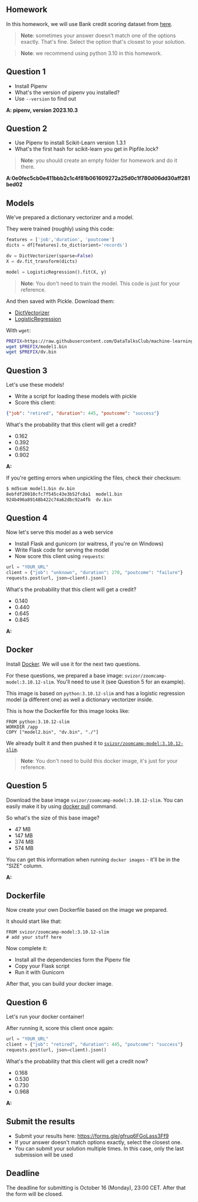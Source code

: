 ## Homework

In this homework, we will use Bank credit scoring dataset from [here](https://www.kaggle.com/datasets/kapturovalexander/bank-credit-scoring/data).

> **Note**: sometimes your answer doesn't match one of the options exactly. That's fine. 
Select the option that's closest to your solution.

> **Note**: we recommend using python 3.10 in this homework.


## Question 1

* Install Pipenv
* What's the version of pipenv you installed?
* Use `--version` to find out

**A: pipenv, version 2023.10.3**


## Question 2

* Use Pipenv to install Scikit-Learn version 1.3.1
* What's the first hash for scikit-learn you get in Pipfile.lock?

> **Note**: you should create an empty folder for homework
and do it there. 

**A:0e0fec5cb0e411bbb2c1c4f81b061609272a25d0c1f780d06dd30aff281bed02**


## Models

We've prepared a dictionary vectorizer and a model.

They were trained (roughly) using this code:

```python
features = ['job','duration', 'poutcome']
dicts = df[features].to_dict(orient='records')

dv = DictVectorizer(sparse=False)
X = dv.fit_transform(dicts)

model = LogisticRegression().fit(X, y)
```

> **Note**: You don't need to train the model. This code is just for your reference.

And then saved with Pickle. Download them:

* [DictVectorizer](https://github.com/DataTalksClub/machine-learning-zoomcamp/tree/master/cohorts/2023/05-deployment/homework/dv.bin?raw=true)
* [LogisticRegression](https://github.com/DataTalksClub/machine-learning-zoomcamp/tree/master/cohorts/2023/05-deployment/homework/model1.bin?raw=true)

With `wget`:

```bash
PREFIX=https://raw.githubusercontent.com/DataTalksClub/machine-learning-zoomcamp/master/cohorts/2023/05-deployment/homework
wget $PREFIX/model1.bin
wget $PREFIX/dv.bin
```


## Question 3

Let's use these models!

* Write a script for loading these models with pickle
* Score this client:

```json
{"job": "retired", "duration": 445, "poutcome": "success"}
```

What's the probability that this client will get a credit? 

* 0.162
* 0.392
* 0.652
* 0.902

**A:**

If you're getting errors when unpickling the files, check their checksum:

```bash
$ md5sum model1.bin dv.bin
8ebfdf20010cfc7f545c43e3b52fc8a1  model1.bin
924b496a89148b422c74a62dbc92a4fb  dv.bin
```


## Question 4

Now let's serve this model as a web service

* Install Flask and gunicorn (or waitress, if you're on Windows)
* Write Flask code for serving the model
* Now score this client using `requests`:

```python
url = "YOUR_URL"
client = {"job": "unknown", "duration": 270, "poutcome": "failure"}
requests.post(url, json=client).json()
```

What's the probability that this client will get a credit?

* 0.140
* 0.440
* 0.645
* 0.845

**A:**


## Docker

Install [Docker](https://github.com/DataTalksClub/machine-learning-zoomcamp/blob/master/05-deployment/06-docker.md). 
We will use it for the next two questions.

For these questions, we prepared a base image: `svizor/zoomcamp-model:3.10.12-slim`. 
You'll need to use it (see Question 5 for an example).

This image is based on `python:3.10.12-slim` and has a logistic regression model 
(a different one) as well a dictionary vectorizer inside. 

This is how the Dockerfile for this image looks like:

```docker 
FROM python:3.10.12-slim
WORKDIR /app
COPY ["model2.bin", "dv.bin", "./"]
```

We already built it and then pushed it to [`svizor/zoomcamp-model:3.10.12-slim`](https://hub.docker.com/r/svizor/zoomcamp-model).

> **Note**: You don't need to build this docker image, it's just for your reference.


## Question 5

Download the base image `svizor/zoomcamp-model:3.10.12-slim`. You can easily make it by using [docker pull](https://docs.docker.com/engine/reference/commandline/pull/) command.

So what's the size of this base image?

* 47 MB
* 147 MB
* 374 MB
* 574 MB

You can get this information when running `docker images` - it'll be in the "SIZE" column.

**A:**


## Dockerfile

Now create your own Dockerfile based on the image we prepared.

It should start like that:

```docker
FROM svizor/zoomcamp-model:3.10.12-slim
# add your stuff here
```

Now complete it:

* Install all the dependencies form the Pipenv file
* Copy your Flask script
* Run it with Gunicorn 

After that, you can build your docker image.


## Question 6

Let's run your docker container!

After running it, score this client once again:

```python
url = "YOUR_URL"
client = {"job": "retired", "duration": 445, "poutcome": "success"}
requests.post(url, json=client).json()
```

What's the probability that this client will get a credit now?

* 0.168
* 0.530
* 0.730
* 0.968

**A:**


## Submit the results

- Submit your results here: https://forms.gle/gfruq6FGoLass3Ff9
- If your answer doesn't match options exactly, select the closest one.
- You can submit your solution multiple times. In this case, only the last submission will be used


## Deadline

The deadline for submitting is October 16 (Monday), 23:00 CET. After that the form will be closed.